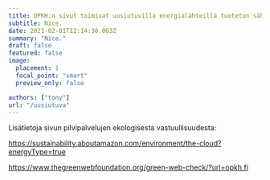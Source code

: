 ```yaml
---
title: OPKH:n sivut toimivat uusiutuvilla energialähteillä tuotetun sähkön avulla!
subtitle: Nice.
date: 2021-02-01T12:14:38.063Z
summary: "Nice."
draft: false
featured: false
image:
  placement: 1
  focal_point: "smart"
  preview_only: false

authors: ["tony"]
url: "/uusiutuva"
---
```

Lisätietoja sivun pilvipalvelujen ekologisesta vastuullisuudesta:

<https://sustainability.aboutamazon.com/environment/the-cloud?energyType=true>

<https://www.thegreenwebfoundation.org/green-web-check/?url=opkh.fi>
